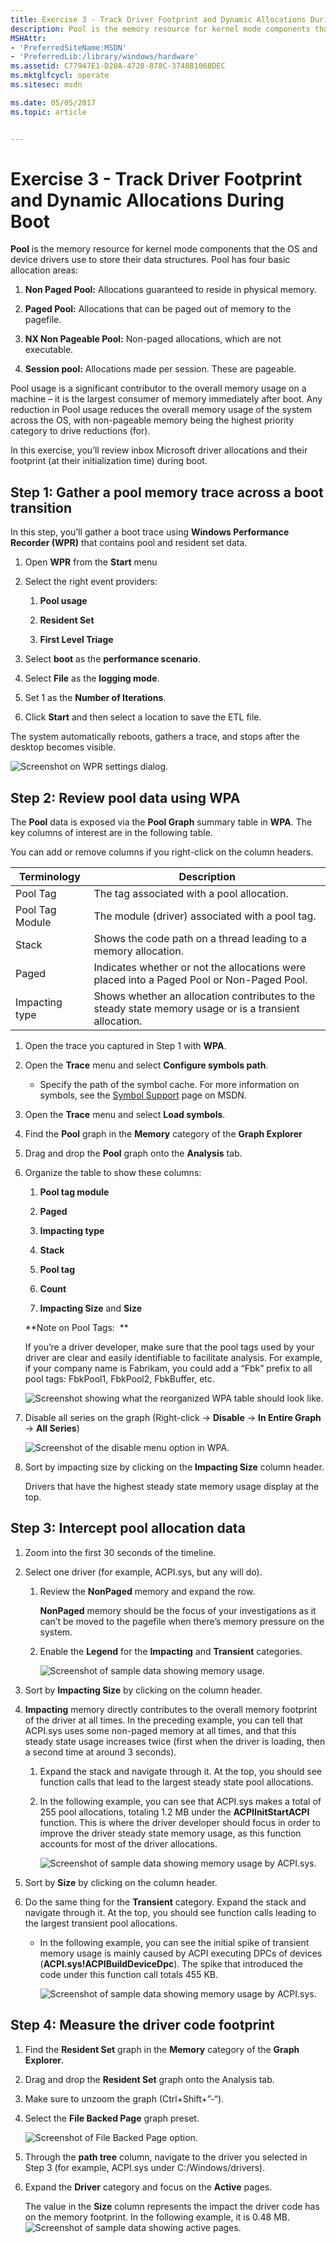 ```yaml
---
title: Exercise 3 - Track Driver Footprint and Dynamic Allocations During Boot
description: Pool is the memory resource for kernel mode components that the OS and device drivers use to store their data structures.
MSHAttr:
- 'PreferredSiteName:MSDN'
- 'PreferredLib:/library/windows/hardware'
ms.assetid: C77947E1-D20A-4728-878C-3748B1068DEC
ms.mktglfcycl: operate
ms.sitesec: msdn

ms.date: 05/05/2017
ms.topic: article


---
```


# Exercise 3 - Track Driver Footprint and Dynamic Allocations During Boot


**Pool** is the memory resource for kernel mode components that the OS and device drivers use to store their data structures. Pool has four basic allocation areas:

1.  **Non Paged Pool:** Allocations guaranteed to reside in physical memory.

2.  **Paged Pool:** Allocations that can be paged out of memory to the pagefile.

3.  **NX Non Pageable Pool:** Non-paged allocations, which are not executable.

4.  **Session pool:** Allocations made per session. These are pageable.

Pool usage is a significant contributor to the overall memory usage on a machine – it is the largest consumer of memory immediately after boot. Any reduction in Pool usage reduces the overall memory usage of the system across the OS, with non-pageable memory being the highest priority category to drive reductions (for).

In this exercise, you’ll review inbox Microsoft driver allocations and their footprint (at their initialization time) during boot.

## Step 1: Gather a pool memory trace across a boot transition


In this step, you’ll gather a boot trace using **Windows Performance Recorder (WPR)** that contains pool and resident set data.

1.  Open **WPR** from the **Start** menu

2.  Select the right event providers:

    1.  **Pool usage**

    2.  **Resident Set**

    3.  **First Level Triage**

3.  Select **boot** as the **performance scenario**.

4.  Select **File** as the **logging mode**.

5.  Set 1 as the **Number of Iterations**.

6.  Click **Start** and then select a location to save the ETL file.

The system automatically reboots, gathers a trace, and stops after the desktop becomes visible.

![Screenshot on WPR settings dialog.](images/memoryfootprintlab25.png)

## Step 2: Review pool data using WPA


The **Pool** data is exposed via the **Pool Graph** summary table in **WPA**. The key columns of interest are in the following table.

You can add or remove columns if you right-click on the column headers.

| Terminology     | Description                                                                                            |
|-----------------|--------------------------------------------------------------------------------------------------------|
| Pool Tag        | The tag associated with a pool allocation.                                                             |
| Pool Tag Module | The module (driver) associated with a pool tag.                                                        |
| Stack           | Shows the code path on a thread leading to a memory allocation.                                        |
| Paged           | Indicates whether or not the allocations were placed into a Paged Pool or Non-Paged Pool.              |
| Impacting type  | Shows whether an allocation contributes to the steady state memory usage or is a transient allocation. |

 

1.  Open the trace you captured in Step 1 with **WPA**.

2.  Open the **Trace** menu and select **Configure symbols path**.

    -   Specify the path of the symbol cache. For more information on symbols, see the [Symbol Support](https://go.microsoft.com/fwlink/?linkid=623019) page on MSDN.

3.  Open the **Trace** menu and select **Load symbols**.

4.  Find the **Pool** graph in the **Memory** category of the **Graph Explorer**

5.  Drag and drop the **Pool** graph onto the **Analysis** tab.

6.  Organize the table to show these columns:

    1.  **Pool tag module**

    2.  **Paged**

    3.  **Impacting type**

    4.  **Stack**

    5.  **Pool tag**

    6.  **Count**

    7.  **Impacting Size** and **Size**

    **Note on Pool Tags:  **

    If you’re a driver developer, make sure that the pool tags used by your driver are clear and easily identifiable to facilitate analysis. For example, if your company name is Fabrikam, you could add a “Fbk” prefix to all pool tags: FbkPool1, FbkPool2, FbkBuffer, etc.

    ![Screenshot showing what the reorganized WPA table should look like.](images/memoryfootprintlab26.png)

7.  Disable all series on the graph (Right-click -&gt; **Disable** -&gt; **In Entire Graph** -&gt; **All Series**)

    ![Screenshot of the disable menu option in WPA.](images/memoryfootprintlab27.png)

8.  Sort by impacting size by clicking on the **Impacting Size** column header.

    Drivers that have the highest steady state memory usage display at the top.

## Step 3: Intercept pool allocation data


1.  Zoom into the first 30 seconds of the timeline.

2.  Select one driver (for example, ACPI.sys, but any will do).

    1.  Review the **NonPaged** memory and expand the row.

        **NonPaged** memory should be the focus of your investigations as it can’t be moved to the pagefile when there’s memory pressure on the system.

    2.  Enable the **Legend** for the **Impacting** and **Transient** categories.

        ![Screenshot of sample data showing memory usage.](images/memoryfootprintlab28.png)

3.  Sort by **Impacting Size** by clicking on the column header.

4.  **Impacting** memory directly contributes to the overall memory footprint of the driver at all times. In the preceding example, you can tell that ACPI.sys uses some non-paged memory at all times, and that this steady state usage increases twice (first when the driver is loading, then a second time at around 3 seconds).

    1.  Expand the stack and navigate through it. At the top, you should see function calls that lead to the largest steady state pool allocations.

    2.  In the following example, you can see that ACPI.sys makes a total of 255 pool allocations, totaling 1.2 MB under the **ACPIInitStartACPI** function. This is where the driver developer should focus in order to improve the driver steady state memory usage, as this function accounts for most of the driver allocations.

        ![Screenshot of sample data showing memory usage by ACPI.sys.](images/memoryfootprintlab29.png)

5.  Sort by **Size** by clicking on the column header.

6.  Do the same thing for the **Transient** category. Expand the stack and navigate through it. At the top, you should see function calls leading to the largest transient pool allocations.

    -   In the following example, you can see the initial spike of transient memory usage is mainly caused by ACPI executing DPCs of devices (**ACPI.sys!ACPIBuildDeviceDpc**). The spike that introduced the code under this function call totals 455 KB.

        ![Screenshot of sample data showing memory usage by ACPI.sys.](images/memoryfootprintlab30.png)

## Step 4: Measure the driver code footprint


1.  Find the **Resident Set** graph in the **Memory** category of the **Graph Explorer**.

2.  Drag and drop the **Resident Set** graph onto the Analysis tab.

3.  Make sure to unzoom the graph (Ctrl+Shift+”-“).

4.  Select the **File Backed Page** graph preset.

    ![Screenshot of File Backed Page option.](images/memoryfootprintlab31.png)

5.  Through the **path tree** column, navigate to the driver you selected in Step 3 (for example, ACPI.sys under C:/Windows/drivers).

6.  Expand the **Driver** category and focus on the **Active** pages.

    The value in the **Size** column represents the impact the driver code has on the memory footprint. In the following example, it is 0.48 MB.![Screenshot of sample data showing active pages.](images/memoryfootprintlab32.png)

 

 






